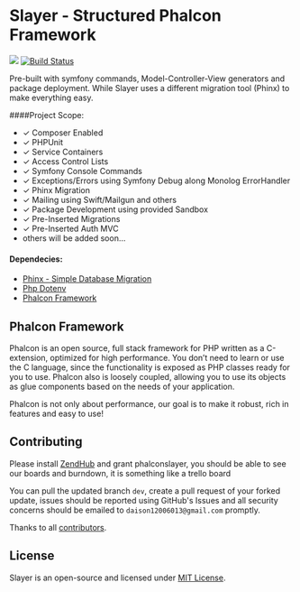 Slayer - Structured Phalcon Framework
=====================================
<img src="http://phalconist.com/phalconslayer/slayer/default.svg"> [![Build Status](https://travis-ci.org/phalconslayer/slayer.svg?branch=master)](https://travis-ci.org/phalconslayer/slayer)

Pre-built with symfony commands, Model-Controller-View generators and package deployment. While Slayer uses a different migration tool (Phinx) to make everything easy.

####Project Scope:
<ul>
    <li>&#10003; Composer Enabled</li>
    <li>&#10003; PHPUnit</li>
    <li>&#10003; Service Containers</li>
    <li>&#10003; Access Control Lists</li>
    <li>&#10003; Symfony Console Commands</li>
    <li>&#10003; Exceptions/Errors using Symfony Debug along Monolog ErrorHandler</li>
    <li>&#10003; Phinx Migration</li>
    <li>&#10003; Mailing using Swift/Mailgun and others</li>
    <li>&#10003; Package Development using provided Sandbox</li>
    <li>&#10003; Pre-Inserted Migrations</li>
    <li>&#10003; Pre-Inserted Auth MVC</li>
    <li>others will be added soon...</li>
</ul>

#### Dependecies:<br>

<ul>
  <li><a target="_blank" href="https://github.com/robmorgan/phinx">Phinx - Simple Database Migration</a></li>
  <li><a target="_blank" href="https://github.com/vlucas/phpdotenv">Php Dotenv</a></li>
  <li><a target="_blank" href="https://phalconphp.com/">Phalcon Framework</a></li>
</ul>

## Phalcon Framework

Phalcon is an open source, full stack framework for PHP written as a C-extension, optimized for high performance. You don’t need to learn or use the C language, since the functionality is exposed as PHP classes ready for you to use. Phalcon also is loosely coupled, allowing you to use its objects as glue components based on the needs of your application.

Phalcon is not only about performance, our goal is to make it robust, rich in features and easy to use!

## Contributing

Please install [ZendHub](https://www.zenhub.io/) and grant phalconslayer, you should be able to see our boards and burndown, it is something like a trello board

You can pull the updated branch ``dev``, create a pull request of your forked update, issues should be reported using GitHub's Issues and all security concerns should be emailed to ``daison12006013@gmail.com`` promptly.

Thanks to all [contributors](https://github.com/phalconslayer/slayer/graphs/contributors).

## License

Slayer is an open-source and licensed under [MIT License](http://opensource.org/licenses/MIT).
